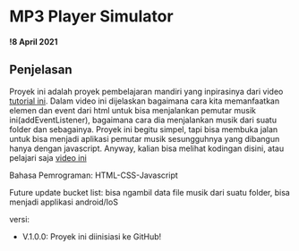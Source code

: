 # MP3 Player Simulator

#### !8 April 2021

## Penjelasan

Proyek ini adalah proyek pembelajaran mandiri yang inpirasinya dari video [tutorial ini](https://www.youtube.com/watch?v=QTHRWGn_sJw&ab_channel=TraversyMedia). Dalam video ini dijelaskan bagaimana cara kita memanfaatkan elemen dan event dari html untuk bisa menjalankan pemutar musik ini(addEventListener), bagaimana cara dia menjalankan musik dari suatu folder dan sebagainya. Proyek ini begitu simpel, tapi bisa membuka jalan untuk bisa menjadi aplikasi pemutar musik sesungguhnya yang dibangun hanya dengan javascript. Anyway, kalian bisa melihat kodingan disini, atau pelajari saja [video ini](https://www.youtube.com/watch?v=QTHRWGn_sJw&ab_channel=TraversyMedia)

Bahasa Pemrograman: HTML-CSS-Javascript

Future update bucket list: bisa ngambil data file musik dari suatu folder, bisa menjadi applikasi android/IoS

versi:

- V.1.0.0: Proyek ini diinisiasi ke GitHub!
